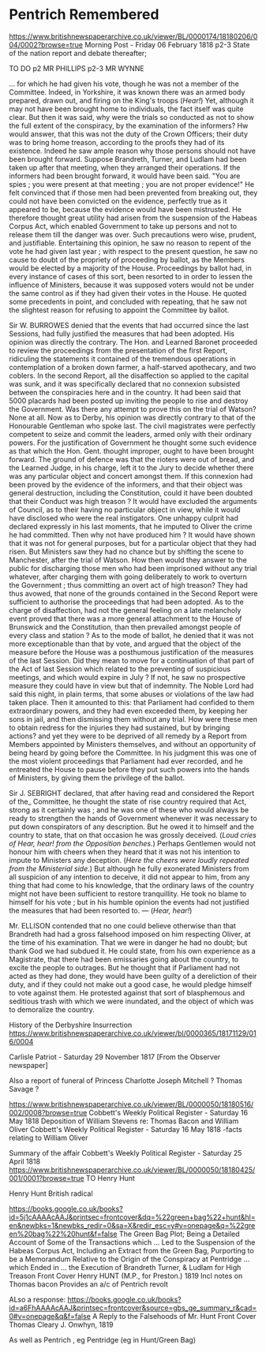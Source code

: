 # Pentrich Remembered

https://www.britishnewspaperarchive.co.uk/viewer/BL/0000174/18180206/004/0002?browse=true
Morning Post - Friday 06 February 1818
p2-3
State of the nation report and debate thereafter;

TO DO
p2 MR PHILLIPS
p2-3 MR WYNNE

...
for which he had given his vote, though he was not a member of the Committee. Indeed, in Yorkshire, it was known there was an armed body prepared, drawn out, and firing on the King's troops (*Hear!*) Yet, although it may not have been brought home to individuals, the fact itself was quite clear. But then it was said, why were the trials so conducted as not to show the full extent of the conspiracy, by the examination of the informers? Hw would answer, that this was not the duty of the Crown Officers; their duty was to bring home treason, according to the proofs they had of its existence. Indeed he saw ample reason why those persons should not have been brought forward. Suppose Brandreth, Turner, and Ludlam had been taken up after that meeting, when they arranged their operations. If the informers had been brought forward, it would have been said. "You are spies ; you were present at that meeting ; you are not proper evidence!" He felt convinced that if those men had been prevented from breaking out, they could not have been convicted on the evidence, perfectly true as it appeared to be, because the evidence would have been mistrusted. He therefore thought great utility had arisen from the suspension of the Habeas Corpus Act, which enabled Government to take up persons and not to release them till the danger was over. Such precautions wero wise, prudent, and justifiable. Entertaining this opinion, he saw no reason to repent of the vote he had given last year ; with respect to the present question, he saw no cause to doubt of the propriety of proceeding by ballot, as the Members would be elected by a majority of the House. Proceedings by ballot had, in every instance of cases of this sort, been resorted to in order to lessen the influence of Ministers, because it was supposed voters would not be under the same control as if they had given their votes in the House. He quoted some precedents in point, and concluded with repeating, that he saw not the slightest reason for refusing to appoint the Committee by ballot.

Sir W. BURROWES denied that the events that had occurred since the last Sessions, had fully justified the measures that had been adopted. His opinion was directly the contrary. The Hon. and Learned Baronet proceeded to review the proceedings from the presentation of the first Report, ridiculing the statements it contained of the tremendous operations in contemplation of a broken down farmer, a half-starved apothecary, and two coblers. In the second Report, all the disaffection so applied to the capital was sunk, and it was specifically declared that no connexion subsisted between the conspiracies here and in the country. It had been said that 5000 placards had been posted up inviting the people to rise and destroy the Government. Was there any attempt to prove this on the trial of Watson? None at all. Now as to Derby, his opinion was directly contrary to that of the Honourable Gentleman who spoke last. The civil magistrates were perfectly competent to seize and commit the leaders, armed only with their ordinary powers. For the justification of Government he thought some such evidence as that which the Hon. Gent. thought improper, ought to have been brought forward. The ground of defence was that the rioters were out of bread, and the Learned Judge, in his charge, left it to the Jury to decide whether there was any particular object and concert amongst them. If this connexion had been proved by the evidence of the informers, and that their object was general destruction, including the Constitution, could it have been doubted that their Conduct was high treason ? It would have excluded the arguments of Council, as to their having no particular object in view, while it would have disclosed who were the real instigators. One unhappy culprit had declared expressly in his last moments, that he imputed to Oliver the crime he had committed. Then why not have produced him ? It would have shown that it was not for general purposes, but for a particular object that they had risen. But Ministers saw they had no chance but by shifting the scene to Manchester, after the trial of Watson. How then would they answer to the public for discharging those men who had been imprisoned without any trial whatever, after charging them with going deliberately to work to overturn the Government ; thus committing an overt act of high treason? They had thus avowed, that none of the grounds contained in the Second Report were sufficient to authorise the proceedings that had been adopted. As to the charge of disaffection, had not the general feeling on a late melancholy event proved that there was a more general attachment to the House of Brunswick and the Constitution, than then prevailed amongst people of every class and station ? As to the mode of ballot, he denied that it was not more exceptionable than that by vote, and argued that the object of the measure before the House was a posthumous justification of the measures of the last Session. Did they mean to move for a continuation of that part of the Act of last Session which related to the preventing of suspicious meetings, and which would expire in July ? If not, he saw no prospective measure they could have in view but that of indemnity. The Noble Lord had said this night, in plain terms, that some abuses or violations of the law had taken place. Then it amounted to this: that Parliament had confided to them extraordinary powers, and they had even exceeded them, by keeping her sons in jail, and then dismissing them without any trial. How were these men to obtain redress for the injuries they had sustained, but by bringing actions? and yet they were to be deprived of all remedy by a Report from Members appointed by Ministers themselves, and without an opportunity of being heard by going before the Committee. In his judgment this was one of the most violent proceedings that Parliament had ever recorded, and he entreated the House to pause before they put such powers into the hands of Ministers, by giving them the privilege of the ballot.

Sir J. SEBRIGHT declared, that after having read and considered the Report of the_ Committee, he thought the state of rise country required that Act, strong as it certainly was ; and he was one of these who would always be ready to strengthen the hands of Government whenever it was necessary to put down conspirators of any description. But he owed it to himself and the country to state, that on that occasion he was grossly deceived. (*Loud cries of Hear, hear! from the Opposition benches.*) Perhaps Gentlemen would not honour him with cheers when they heard that it was not his intention to impute to Ministers any deception. (*Here the cheers were loudly repeated from the Ministerial side.*) But although he fully exonerated Ministers from all suspicion of any intention to deceive, it did not appear to him, from any thing that had come to his knowledge, that the ordinary laws of the country might not have been sufficient to restore tranquillity. He took no blame to himself for his vote ; but in his humble opinion the events had not justified the measures that had been resorted to. — (*Hear, hear!*)

Mr. ELLISON contended that no one could believe otherwise than that Brandreth had had a gross falsehood imposed on him respecting Oliver, at the time of his examination. That we were in danger he had no doubt; but thank God we had subdued it. He could state, from his own experience as a Magistrate, that there had been emissaries going about the country, to excite the people to outrages. But he thought that if Parliament had not acted as they had done, they would have been guilty of a dereliction of their duty, and if they could not make out a good case, he would pledge himself to vote against them. He protested against that sort of blasphemous and seditious trash with which we were inundated, and the object of which was to demoralize the country.

History of the Derbyshire Insurrection
https://www.britishnewspaperarchive.co.uk/viewer/bl/0000365/18171129/016/0004

Carlisle Patriot - Saturday 29 November 1817
[From the Observer newspaper]

Also a report of funeral of Princess Charlotte
Joseph Mitchell ? Thomas Savage ?


https://www.britishnewspaperarchive.co.uk/viewer/BL/0000050/18180516/002/0008?browse=true
Cobbett's Weekly Political Register - Saturday 16 May 1818
Deposition of William Stevens re: Thomas Bacon and William Oliver
Cobbett's Weekly Political Register - Saturday 16 May 1818 -facts relating to William Oliver


Summary of the affair
Cobbett's Weekly Political Register - Saturday 25 April 1818
https://www.britishnewspaperarchive.co.uk/viewer/BL/0000050/18180425/001/0001?browse=true TO Henry Hunt

Henry Hunt British radical


https://books.google.co.uk/books?id=5j1cAAAAcAAJ&printsec=frontcover&dq=%22green+bag%22+hunt&hl=en&newbks=1&newbks_redir=0&sa=X&redir_esc=y#v=onepage&q=%22green%20bag%22%20hunt&f=false
The Green Bag Plot; Being a Detailed Account of Some of the Transactions which ... Led to the Suspension of the Habeas Corpus Act, Including an Extract from the Green Bag, Purporting to be a Memorandum Relative to the Origin of the Conspiracy at Pentridge ... which Ended in ... the Execution of Brandreth Turner, & Ludlam for High Treason
Front Cover
Henry HUNT (M.P., for Preston.)
1819
Incl notes on Thomas bacon
Provides an a/c of Pentrich revolt


ALso a response:
https://books.google.co.uk/books?id=a6FhAAAAcAAJ&printsec=frontcover&source=gbs_ge_summary_r&cad=0#v=onepage&q&f=false
A Reply to the Falsehoods of Mr. Hunt
Front Cover
Thomas Cleary
J. Onwhyn, 1819

As well as Pentrich , eg Pentridge (eg in Hunt/Green Bag)

